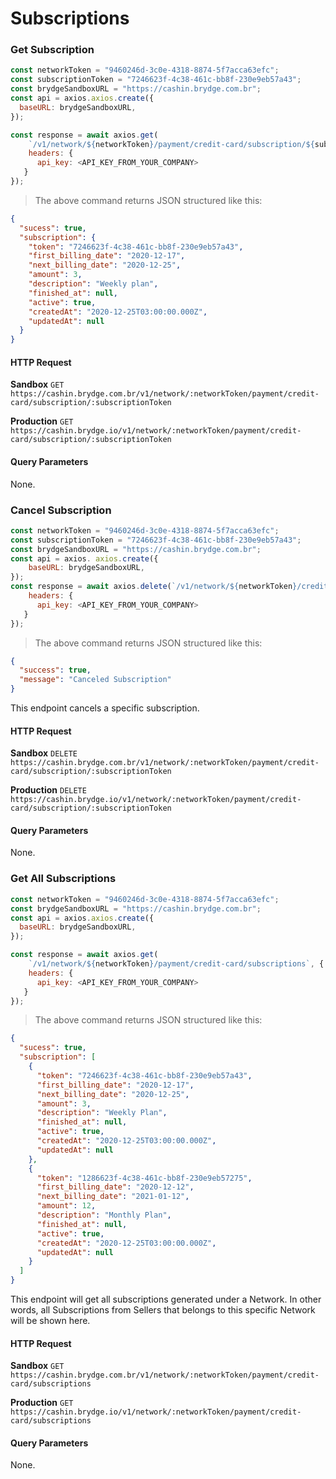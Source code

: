 # Subscriptions

### Get Subscription

```javascript
const networkToken = "9460246d-3c0e-4318-8874-5f7acca63efc";
const subscriptionToken = "7246623f-4c38-461c-bb8f-230e9eb57a43";
const brydgeSandboxURL = "https://cashin.brydge.com.br";
const api = axios.axios.create({
  baseURL: brydgeSandboxURL,
});

const response = await axios.get(
    `/v1/network/${networkToken}/payment/credit-card/subscription/${subscriptionToken}`, {
    headers: {
      api_key: <API_KEY_FROM_YOUR_COMPANY>
   }
});
```

> The above command returns JSON structured like this:

```json
{
  "sucess": true,
  "subscription": {
    "token": "7246623f-4c38-461c-bb8f-230e9eb57a43",
    "first_billing_date": "2020-12-17",
    "next_billing_date": "2020-12-25",
    "amount": 3,
    "description": "Weekly plan",
    "finished_at": null,
    "active": true,
    "createdAt": "2020-12-25T03:00:00.000Z",
    "updatedAt": null
  }
}
```

#### HTTP Request

**Sandbox**
`GET https://cashin.brydge.com.br/v1/network/:networkToken/payment/credit-card/subscription/:subscriptionToken`

**Production**
`GET https://cashin.brydge.io/v1/network/:networkToken/payment/credit-card/subscription/:subscriptionToken`

#### Query Parameters

None.

### Cancel Subscription

```javascript
const networkToken = "9460246d-3c0e-4318-8874-5f7acca63efc";
const subscriptionToken = "7246623f-4c38-461c-bb8f-230e9eb57a43";
const brydgeSandboxURL = "https://cashin.brydge.com.br";
const api = axios. axios.create({
    baseURL: brydgeSandboxURL,
});
const response = await axios.delete(`/v1/network/${networkToken}/credit-card/subscription/${subscriptionToken}`, {
    headers: {
      api_key: <API_KEY_FROM_YOUR_COMPANY>
   }
});
```

> The above command returns JSON structured like this:

```json
{
  "success": true,
  "message": "Canceled Subscription"
}
```

This endpoint cancels a specific subscription.

#### HTTP Request

**Sandbox**
`DELETE https://cashin.brydge.com.br/v1/network/:networkToken/payment/credit-card/subscription/:subscriptionToken`

**Production**
`DELETE https://cashin.brydge.io/v1/network/:networkToken/payment/credit-card/subscription/:subscriptionToken`

#### Query Parameters

None.

### Get All Subscriptions

```javascript
const networkToken = "9460246d-3c0e-4318-8874-5f7acca63efc";
const brydgeSandboxURL = "https://cashin.brydge.com.br";
const api = axios.axios.create({
  baseURL: brydgeSandboxURL,
});

const response = await axios.get(
    `/v1/network/${networkToken}/payment/credit-card/subscriptions`, {
    headers: {
      api_key: <API_KEY_FROM_YOUR_COMPANY>
   }
});
```

> The above command returns JSON structured like this:

```json
{
  "sucess": true,
  "subscription": [
    {
      "token": "7246623f-4c38-461c-bb8f-230e9eb57a43",
      "first_billing_date": "2020-12-17",
      "next_billing_date": "2020-12-25",
      "amount": 3,
      "description": "Weekly Plan",
      "finished_at": null,
      "active": true,
      "createdAt": "2020-12-25T03:00:00.000Z",
      "updatedAt": null
    },
    {
      "token": "1286623f-4c38-461c-bb8f-230e9eb57275",
      "first_billing_date": "2020-12-12",
      "next_billing_date": "2021-01-12",
      "amount": 12,
      "description": "Monthly Plan",
      "finished_at": null,
      "active": true,
      "createdAt": "2020-12-25T03:00:00.000Z",
      "updatedAt": null
    }
  ]
}
```

This endpoint will get all subscriptions generated under a Network. In other words, all Subscriptions from Sellers that belongs to this specific Network will be shown here.

#### HTTP Request

**Sandbox**
`GET https://cashin.brydge.com.br/v1/network/:networkToken/payment/credit-card/subscriptions`

**Production**
`GET https://cashin.brydge.io/v1/network/:networkToken/payment/credit-card/subscriptions`

#### Query Parameters

None.